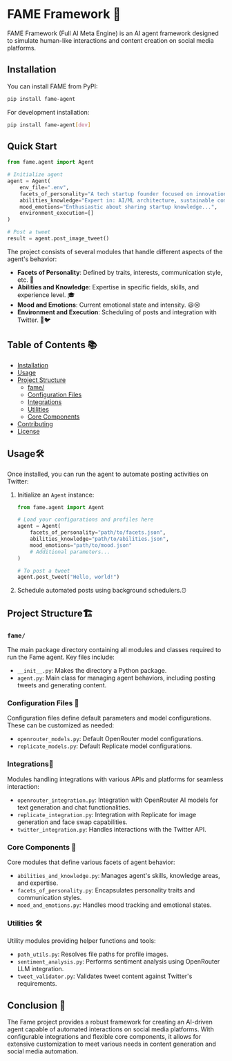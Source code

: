 # FAME Framework 🚀

FAME Framework (Full AI Meta Engine) is an AI agent framework designed to simulate human-like interactions and content creation on social media platforms.

## Installation

You can install FAME from PyPI:

```bash
pip install fame-agent
```

For development installation:

```bash
pip install fame-agent[dev]
```

## Quick Start

```python
from fame.agent import Agent

# Initialize agent
agent = Agent(
    env_file=".env",
    facets_of_personality="A tech startup founder focused on innovation...",
    abilities_knowledge="Expert in: AI/ML architecture, sustainable computing...",
    mood_emotions="Enthusiastic about sharing startup knowledge...",
    environment_execution=[]
)

# Post a tweet
result = agent.post_image_tweet()
```

The project consists of several modules that handle different aspects of the agent's behavior:

- **Facets of Personality**: Defined by traits, interests, communication style, etc. 🌈
- **Abilities and Knowledge**: Expertise in specific fields, skills, and experience level. 🎓
- **Mood and Emotions**: Current emotional state and intensity. 😃😢
- **Environment and Execution**: Scheduling of posts and integration with Twitter. 📅🐦

## Table of Contents 📚

- [Installation](#installation)
- [Usage](#usage)
- [Project Structure](#project-structure)
  - [fame/](#fame)
  - [Configuration Files](#configuration-files)
  - [Integrations](#integrations)
  - [Utilities](#utilities)
  - [Core Components](#core-components)
- [Contributing](#contributing)
- [License](#license)

## Usage🛠️

Once installed, you can run the agent to automate posting activities on Twitter:

1. Initialize an `Agent` instance:

   ```python
   from fame.agent import Agent

   # Load your configurations and profiles here
   agent = Agent(
       facets_of_personality="path/to/facets.json",
       abilities_knowledge="path/to/abilities.json",
       mood_emotions="path/to/mood.json"
       # Additional parameters...
   )

   # To post a tweet
   agent.post_tweet("Hello, world!")
   ```

2. Schedule automated posts using background schedulers.⏰

## Project Structure🏗️

### `fame/`

The main package directory containing all modules and classes required to run the Fame agent. Key files include:

- `__init__.py`: Makes the directory a Python package.
- `agent.py`: Main class for managing agent behaviors, including posting tweets and generating content.

### Configuration Files 📄

Configuration files define default parameters and model configurations. These can be customized as needed:

- `openrouter_models.py`: Default OpenRouter model configurations.
- `replicate_models.py`: Default Replicate model configurations.

### Integrations🔗

Modules handling integrations with various APIs and platforms for seamless interaction:

- `openrouter_integration.py`: Integration with OpenRouter AI models for text generation and chat functionalities.
- `replicate_integration.py`: Integration with Replicate for image generation and face swap capabilities.
- `twitter_integration.py`: Handles interactions with the Twitter API.

### Core Components 🧩

Core modules that define various facets of agent behavior:

- `abilities_and_knowledge.py`: Manages agent's skills, knowledge areas, and expertise.
- `facets_of_personality.py`: Encapsulates personality traits and communication styles.
- `mood_and_emotions.py`: Handles mood tracking and emotional states.

### Utilities 🛠️

Utility modules providing helper functions and tools:

- `path_utils.py`: Resolves file paths for profile images.
- `sentiment_analysis.py`: Performs sentiment analysis using OpenRouter LLM integration.
- `tweet_validator.py`: Validates tweet content against Twitter's requirements.

## Conclusion 🎉

The Fame project provides a robust framework for creating an AI-driven agent capable of automated interactions on social media platforms. With configurable integrations and flexible core components, it allows for extensive customization to meet various needs in content generation and social media automation.

